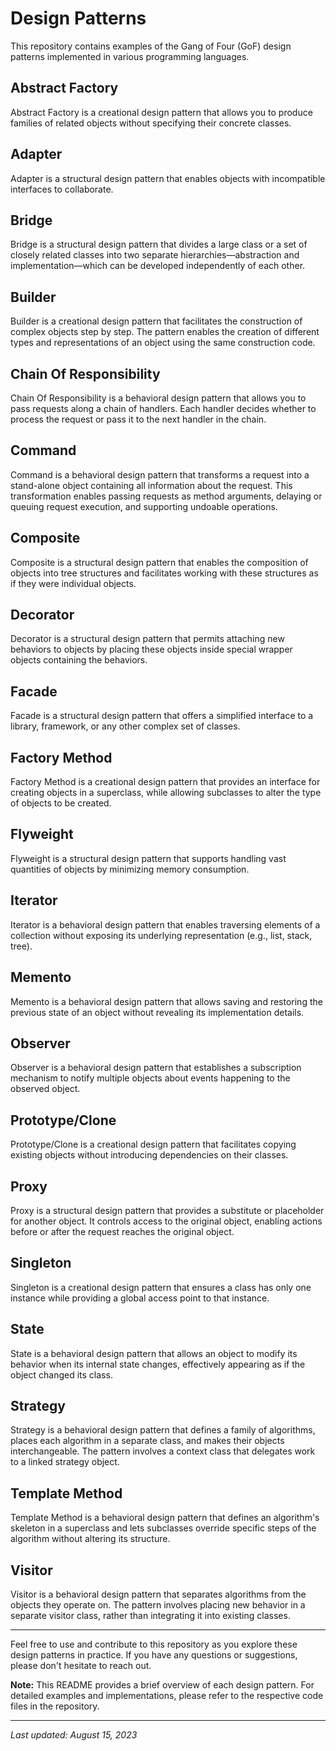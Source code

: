 # Design Patterns

This repository contains examples of the Gang of Four (GoF) design patterns implemented in various programming languages.

## Abstract Factory

Abstract Factory is a creational design pattern that allows you to produce families of related objects without specifying their concrete classes.

## Adapter

Adapter is a structural design pattern that enables objects with incompatible interfaces to collaborate.

## Bridge

Bridge is a structural design pattern that divides a large class or a set of closely related classes into two separate hierarchies—abstraction and implementation—which can be developed independently of each other.

## Builder

Builder is a creational design pattern that facilitates the construction of complex objects step by step. The pattern enables the creation of different types and representations of an object using the same construction code.

## Chain Of Responsibility

Chain Of Responsibility is a behavioral design pattern that allows you to pass requests along a chain of handlers. Each handler decides whether to process the request or pass it to the next handler in the chain.

## Command

Command is a behavioral design pattern that transforms a request into a stand-alone object containing all information about the request. This transformation enables passing requests as method arguments, delaying or queuing request execution, and supporting undoable operations.

## Composite

Composite is a structural design pattern that enables the composition of objects into tree structures and facilitates working with these structures as if they were individual objects.

## Decorator

Decorator is a structural design pattern that permits attaching new behaviors to objects by placing these objects inside special wrapper objects containing the behaviors.

## Facade

Facade is a structural design pattern that offers a simplified interface to a library, framework, or any other complex set of classes.

## Factory Method

Factory Method is a creational design pattern that provides an interface for creating objects in a superclass, while allowing subclasses to alter the type of objects to be created.

## Flyweight

Flyweight is a structural design pattern that supports handling vast quantities of objects by minimizing memory consumption.

## Iterator

Iterator is a behavioral design pattern that enables traversing elements of a collection without exposing its underlying representation (e.g., list, stack, tree).

## Memento

Memento is a behavioral design pattern that allows saving and restoring the previous state of an object without revealing its implementation details.

## Observer

Observer is a behavioral design pattern that establishes a subscription mechanism to notify multiple objects about events happening to the observed object.

## Prototype/Clone

Prototype/Clone is a creational design pattern that facilitates copying existing objects without introducing dependencies on their classes.

## Proxy

Proxy is a structural design pattern that provides a substitute or placeholder for another object. It controls access to the original object, enabling actions before or after the request reaches the original object.

## Singleton

Singleton is a creational design pattern that ensures a class has only one instance while providing a global access point to that instance.

## State

State is a behavioral design pattern that allows an object to modify its behavior when its internal state changes, effectively appearing as if the object changed its class.

## Strategy

Strategy is a behavioral design pattern that defines a family of algorithms, places each algorithm in a separate class, and makes their objects interchangeable. The pattern involves a context class that delegates work to a linked strategy object.

## Template Method

Template Method is a behavioral design pattern that defines an algorithm's skeleton in a superclass and lets subclasses override specific steps of the algorithm without altering its structure.

## Visitor

Visitor is a behavioral design pattern that separates algorithms from the objects they operate on. The pattern involves placing new behavior in a separate visitor class, rather than integrating it into existing classes.

---

Feel free to use and contribute to this repository as you explore these design patterns in practice. If you have any questions or suggestions, please don't hesitate to reach out.

**Note:** This README provides a brief overview of each design pattern. For detailed examples and implementations, please refer to the respective code files in the repository.

---

*Last updated: August 15, 2023*
